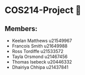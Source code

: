 # COS214-Project :receipt:

## Members:
- Keelan Matthews u21549967
- Francois Smith u21649988
- Ross Tordiffe u21533572
- Tayla Orsmond u21467456
- Thomas Isebeck u20446332
- Dhairiya Chhipa u21437841
